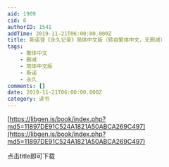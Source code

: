 ```yaml
---
aid: 1909
cid: 6
authorID: 1541
addTime: 2019-11-21T06:00:00.000Z
title: 斯诺登《永久记录》简体中文版（转自繁体中文，无删减）
tags:
    - 繁体中文
    - 删减
    - 简体中文版
    - 斯诺
    - 永久
comments: []
date: 2019-11-21T06:00:00.000Z
category: 读书
---
```


[https://libgen.is/book/index.php?md5=11897DE91C524A1821A50ABCA269C497](https://libgen.is/book/index.php?md5=11897DE91C524A1821A50ABCA269C497)

点击title即可下载
